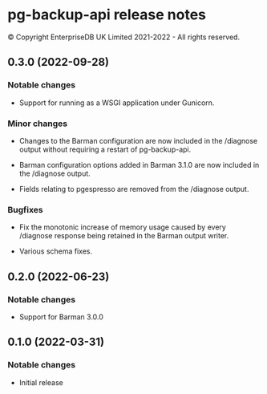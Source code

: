 # pg-backup-api release notes

© Copyright EnterpriseDB UK Limited 2021-2022 - All rights reserved.

## 0.3.0 (2022-09-28)

### Notable changes

- Support for running as a WSGI application under Gunicorn.

### Minor changes

- Changes to the Barman configuration are now included in the /diagnose output
  without requiring a restart of pg-backup-api.

- Barman configuration options added in Barman 3.1.0 are now included in the
  /diagnose output.

- Fields relating to pgespresso are removed from the /diagnose output.

### Bugfixes

- Fix the monotonic increase of memory usage caused by every /diagnose response
  being retained in the Barman output writer.

- Various schema fixes.

## 0.2.0 (2022-06-23)

### Notable changes

- Support for Barman 3.0.0

## 0.1.0 (2022-03-31)

### Notable changes

- Initial release

